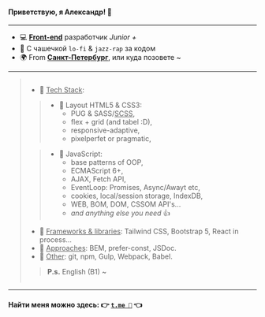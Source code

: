 #### Приветствую, я Александр! 👋

---

- 💻 <u>**Front-end**</u> разработчик _Junior +_
- 🎵 С чашечкой `lo-fi` & `jazz-rap` за кодом
- 🌍 From <u>**Санкт-Петербург**</u>, или куда позовете ~

---

> <img style="visibility: hidden;"></img>
>
> - 📄 <u>Tech Stack</u>:
>
> > - 📑 Layout HTML5 & CSS3:
> >   - PUG & SASS/<u>SCSS</u>,
> >   - flex + grid (and tabel :D),
> >   - responsive-adaptive,
> >   - pixelperfet or pragmatic,
>
> > - 📝 JavaScript:
> >   - base patterns of OOP,
> >   - ECMAScript 6+,
> >   - AJAX, Fetch API,
> >   - EventLoop: Promises, Async/Awayt etc,
> >   - cookies, local/session storage, IndexDB,
> >   - WEB, BOM, DOM, CSSOM API's...
> >   - _and anything else you need_ 👍
>
> - 📃 <u>Frameworks & libraries</u>: Tailwind CSS, Bootstrap 5, React in process...
> - 📄 <u>Approaches</u>: BEM, prefer-const, JSDoc.
> - 📄 <u>Other</u>: git, npm, Gulp, Webpack, Babel.
>
> > **P.s.** English (B1) ~
>
> <img style="visibility: hidden;"></img>

---

#### Найти меня можно здесь: 👉 [`t.me 💬`](https://t.me/lapard1n/) 👈
